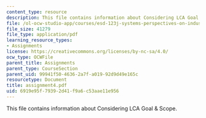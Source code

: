 ```yaml
---
content_type: resource
description: This file contains information about Considering LCA Goal & Scope.
file: /ol-ocw-studio-app/courses/esd-123j-systems-perspectives-on-industrial-ecology-spring-2006/6919e95f79392d41f9a6c53aae11e956_assignment4.pdf
file_size: 41279
file_type: application/pdf
learning_resource_types:
- Assignments
license: https://creativecommons.org/licenses/by-nc-sa/4.0/
ocw_type: OCWFile
parent_title: Assignments
parent_type: CourseSection
parent_uid: 99941f50-4636-2a7f-a019-92d9d49e165c
resourcetype: Document
title: assignment4.pdf
uid: 6919e95f-7939-2d41-f9a6-c53aae11e956
---
```

This file contains information about Considering LCA Goal & Scope.